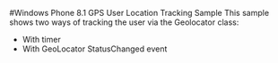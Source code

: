 #Windows Phone 8.1 GPS User Location Tracking Sample
This sample shows two ways of tracking the user via the Geolocator class:
* With timer
* With GeoLocator StatusChanged event

